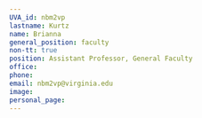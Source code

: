 ```yaml
---
UVA_id: nbm2vp
lastname: Kurtz
name: Brianna
general_position: faculty
non-tt: true
position: Assistant Professor, General Faculty
office:
phone:
email: nbm2vp@virginia.edu
image: 
personal_page:
---
```


